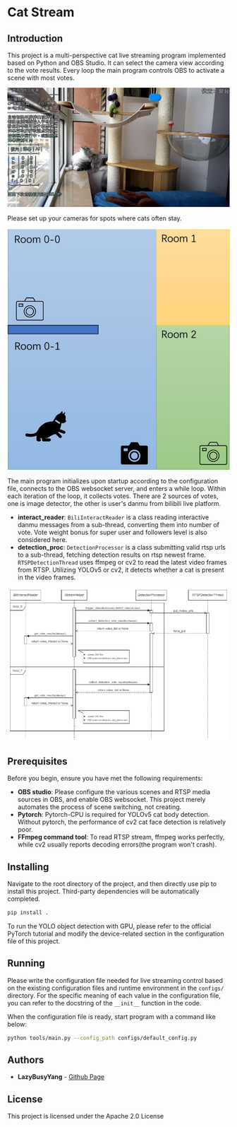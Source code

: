 # Cat Stream

## Introduction

This project is a multi-perspective cat live streaming program implemented based on Python and OBS Studio. It can select the camera view according to the vote results. Every loop the main program controls OBS to activate a scene
with most votes.

![Screenshot](./resources/screenshot.jpg)

Please set up your cameras for spots where cats often stay.

![Rooms, cameras and cat](./resources/room_illustration.jpg)

The main program initializes upon startup according to the configuration file, connects to the OBS websocket server, and enters a while loop. Within each iteration of the loop, it collects votes.
There are 2 sources of votes, one is image detector, the other is user's danmu from bilibili live platform.
- **interact_reader**: `BiliInteractReader` is a class reading interactive danmu messages from a sub-thread, converting them into number of vote. Vote weight bonus for super user and followers level is also considered here.
- **detection_proc**: `DetectionProcessor` is a class submitting valid rtsp urls to a sub-thread, fetching detection
results on rtsp newest frame. `RTSPDetectionThread` uses ffmpeg or cv2 to read the latest video frames from RTSP. Utilizing YOLOv5 or cv2, it detects whether a cat is present in the video frames.

![Sequence Diagram for loops](./resources/mainloop_seq.png)

## Prerequisites

Before you begin, ensure you have met the following requirements:

- **OBS studio**: Please configure the various scenes and RTSP media sources in OBS, and enable OBS websocket. This project merely automates the process of scene switching, not creating.
- **Pytorch**: Pytorch-CPU is required for YOLOv5 cat body detection. Without pytorch, the performance of cv2 cat face detection is relatively poor.
- **FFmpeg command tool**: To read RTSP stream, ffmpeg works perfectly, while cv2 usually reports decoding errors(the program won't crash).

## Installing

Navigate to the root directory of the project, and then directly use pip to install this project. Third-party dependencies will be automatically completed.
```bash
pip install .
```
To run the YOLO object detection with GPU, please refer to the official PyTorch tutorial and modify the device-related section in the configuration file of this project.

## Running

Please write the configuration file needed for live streaming control based on the existing configuration files and runtime environment in the `configs/` directory. For the specific meaning of each value in the configuration file, you can refer to the docstring of the `__init__` function in the code.

When the configuration file is ready, start program with a command like below:
```bash
python tools/main.py --config_path configs/default_config.py
```


## Authors

* **LazyBusyYang** - [Github Page](https://github.com/LazyBusyYang)

## License

This project is licensed under the Apache 2.0 License
